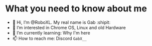 # What you need to know about me
- 👋 Hi, I’m @RoboXL. My real name is Gab :shipit:
- 👀 I’m interested in Chrome OS, Linux and old Hardware
- 🌱 I’m currently learning: Why I'm here 
- 📫 How to reach me: Discord `GabX__`
<!---
RoboXL/RoboXL is a ✨ special ✨ repository because its `README.md` (this file) appears on your GitHub profile.
You can click the Preview link to take a look at your changes.
--->
